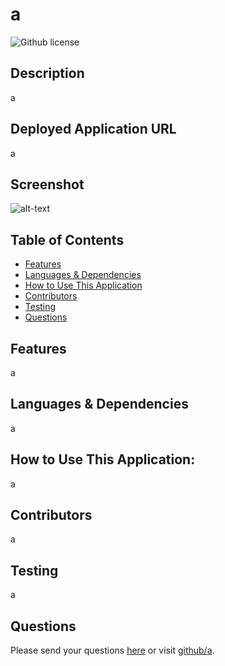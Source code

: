 # a 
![Github license](https://img.shields.io/badge/license-MIT-blue.svg)
## Description
a
## Deployed Application URL
a
## Screenshot
![alt-text](a)
## Table of Contents
* [Features](#features)
* [Languages & Dependencies](#languagesanddependencies)
* [How to Use This Application](#HowtoUseThisApplication)
* [Contributors](#contributors)
* [Testing](#testing)
* [Questions](#questions)
## Features
a
## Languages & Dependencies
a
## How to Use This Application:
a
## Contributors
a
## Testing
a
## Questions
Please send your questions [here](mailto:a?subject=[GitHub]%20Dev%20Connect) or visit [github/a](https://github.com/a).
